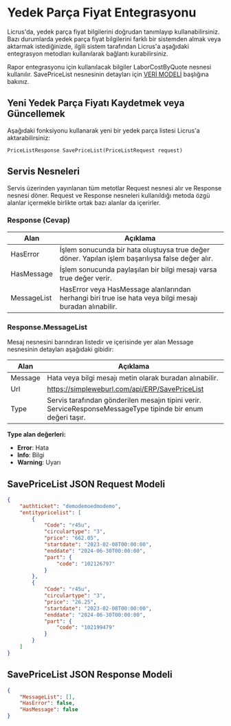 # Yedek Parça Fiyat Entegrasyonu

Licrus'da, yedek parça fiyat bilgilerini doğrudan tanımlayıp kullanabilirsiniz. Bazı durumlarda yedek parça fiyat bilgilerini farklı bir sistemden almak veya aktarmak istediğinizde, ilgili sistem tarafından Licrus'a aşağıdaki entegrasyon metodları kullanılarak bağlantı kurabilirsiniz.

Rapor entegrasyonu için kullanılacak bilgiler LaborCostByQuote nesnesi kullanılır. SavePriceList nesnesinin detayları için [VERİ MODELİ](http://docs.onerov.com/2023/11/21/fiyat-listesi-nesneleripricelist/) başlığına bakınız.

## Yeni Yedek Parça Fiyatı Kaydetmek veya Güncellemek

Aşağıdaki fonksiyonu kullanarak yeni bir yedek parça listesi Licrus'a aktarabilirsiniz:

```
PriceListResponse SavePriceList(PriceListRequest request)
```

## Servis Nesneleri

Servis üzerinden yayınlanan tüm metotlar Request nesnesi alır ve Response nesnesi döner. Request ve Response nesneleri kullanıldığı metoda özgü alanlar içermekle birlikte ortak bazı alanlar da içerirler.

### Response (Cevap)

| Alan | Açıklama |
|------|----------|
| HasError | İşlem sonucunda bir hata oluştuysa true değer döner. Yapılan işlem başarılıysa false değer alır. |
| HasMessage | İşlem sonucunda paylaşılan bir bilgi mesajı varsa true değer verir. |
| MessageList | HasError veya HasMessage alanlarından herhangi biri true ise hata veya bilgi mesajı buradan alınabilir. |

### Response.MessageList

Mesaj nesnesini barındıran listedir ve içerisinde yer alan Message nesnesinin detayları aşağıdaki gibidir:

| Alan | Açıklama |
|------|----------|
| Message | Hata veya bilgi mesajı metin olarak buradan alınabilir. |
| Url | https://simpleweburl.com/api/ERP/SavePriceList |
| Type | Servis tarafından gönderilen mesajın tipini verir. ServiceResponseMessageType tipinde bir enum değeri taşır. |

**Type alan değerleri:**
- **Error**: Hata
- **Info**: Bilgi  
- **Warning**: Uyarı

## SavePriceList JSON Request Modeli

```json
{
	"authticket": "demodemoedmodemo",
	"entitypricelist": [
		{
			"Code": "r45u",
			"circulartype": "3",
			"price": "662.05",
			"startdate": "2023-02-08T00:00:00",
			"enddate": "2024-06-30T00:00:00",
			"part": {
				"code": "102126797"
			}
		},
		{
			"Code": "r45u",
			"circulartype": "3",
			"price": "26.25",
			"startdate": "2023-02-08T00:00:00",
			"enddate": "2024-06-30T00:00:00",
			"part": {
				"code": "102199479"
			}
		}
	]
}
```

## SavePriceList JSON Response Modeli

```json
{
	"MessageList": [],
	"HasError": false,
	"HasMessage": false
}
```